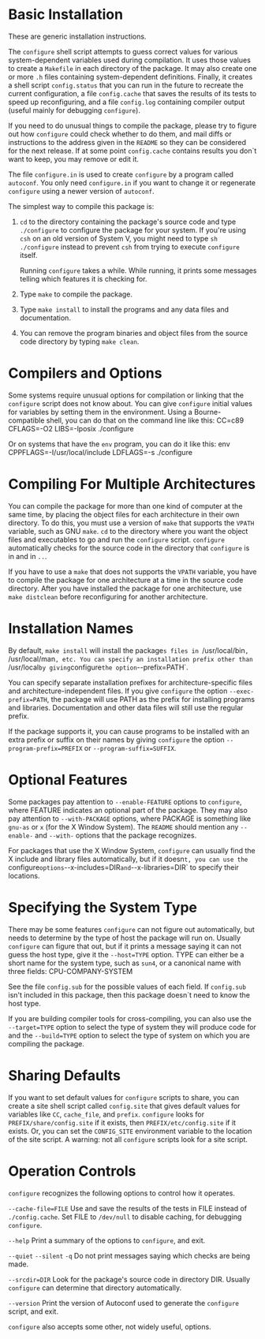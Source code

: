 Basic Installation
==================

   These are generic installation instructions.

   The `configure` shell script attempts to guess correct values for
various system-dependent variables used during compilation. It uses
those values to create a `Makefile` in each directory of the package.
It may also create one or more `.h` files containing system-dependent
definitions. Finally, it creates a shell script `config.status` that
you can run in the future to recreate the current configuration, a file
`config.cache` that saves the results of its tests to speed up
reconfiguring, and a file `config.log` containing compiler output
(useful mainly for debugging `configure`).

   If you need to do unusual things to compile the package, please try
to figure out how `configure` could check whether to do them, and mail
diffs or instructions to the address given in the `README` so they can
be considered for the next release. If at some point `config.cache`
contains results you don`t want to keep, you may remove or edit it.

   The file `configure.in` is used to create `configure` by a program
called `autoconf`. You only need `configure.in` if you want to change
it or regenerate `configure` using a newer version of `autoconf`.

The simplest way to compile this package is:

  1. `cd` to the directory containing the package's source code and type
     `./configure` to configure the package for your system. If you're
     using `csh` on an old version of System V, you might need to type
     `sh ./configure` instead to prevent `csh` from trying to execute
     `configure` itself.

     Running `configure` takes a while. While running, it prints some
     messages telling which features it is checking for.

  2. Type `make` to compile the package.

  3. Type `make install` to install the programs and any data files and
     documentation.

  4. You can remove the program binaries and object files from the
     source code directory by typing `make clean`.

Compilers and Options
=====================

   Some systems require unusual options for compilation or linking that
the `configure` script does not know about. You can give `configure`
initial values for variables by setting them in the environment. Using
a Bourne-compatible shell, you can do that on the command line like
this:
     CC=c89 CFLAGS=-O2 LIBS=-lposix ./configure

Or on systems that have the `env` program, you can do it like this:
     env CPPFLAGS=-I/usr/local/include LDFLAGS=-s ./configure

Compiling For Multiple Architectures
====================================

   You can compile the package for more than one kind of computer at the
same time, by placing the object files for each architecture in their
own directory. To do this, you must use a version of `make` that
supports the `VPATH` variable, such as GNU `make`. `cd` to the
directory where you want the object files and executables to go and run
the `configure` script. `configure` automatically checks for the
source code in the directory that `configure` is in and in `..`.

   If you have to use a `make` that does not supports the `VPATH`
variable, you have to compile the package for one architecture at a time
in the source code directory. After you have installed the package for
one architecture, use `make distclean` before reconfiguring for another
architecture.

Installation Names
==================

   By default, `make install` will install the package`s files in
`/usr/local/bin`, `/usr/local/man`, etc. You can specify an
installation prefix other than `/usr/local` by giving `configure` the
option `--prefix=PATH`.

   You can specify separate installation prefixes for
architecture-specific files and architecture-independent files. If you
give `configure` the option `--exec-prefix=PATH`, the package will use
PATH as the prefix for installing programs and libraries.
Documentation and other data files will still use the regular prefix.

   If the package supports it, you can cause programs to be installed
with an extra prefix or suffix on their names by giving `configure` the
option `--program-prefix=PREFIX` or `--program-suffix=SUFFIX`.

Optional Features
=================

   Some packages pay attention to `--enable-FEATURE` options to
`configure`, where FEATURE indicates an optional part of the package.
They may also pay attention to `--with-PACKAGE` options, where PACKAGE
is something like `gnu-as` or `x` (for the X Window System). The
`README` should mention any `--enable-` and `--with-` options that the
package recognizes.

   For packages that use the X Window System, `configure` can usually
find the X include and library files automatically, but if it doesn`t,
you can use the `configure` options `--x-includes=DIR` and
`--x-libraries=DIR` to specify their locations.

Specifying the System Type
==========================

   There may be some features `configure` can not figure out
automatically, but needs to determine by the type of host the package
will run on. Usually `configure` can figure that out, but if it prints
a message saying it can not guess the host type, give it the
`--host=TYPE` option. TYPE can either be a short name for the system
type, such as `sun4`, or a canonical name with three fields:
     CPU-COMPANY-SYSTEM

See the file `config.sub` for the possible values of each field. If
`config.sub` isn't included in this package, then this package doesn`t
need to know the host type.

   If you are building compiler tools for cross-compiling, you can also
use the `--target=TYPE` option to select the type of system they will
produce code for and the `--build=TYPE` option to select the type of
system on which you are compiling the package.

Sharing Defaults
================

   If you want to set default values for `configure` scripts to share,
you can create a site shell script called `config.site` that gives
default values for variables like `CC`, `cache_file`, and `prefix`.
`configure` looks for `PREFIX/share/config.site` if it exists, then
`PREFIX/etc/config.site` if it exists. Or, you can set the
`CONFIG_SITE` environment variable to the location of the site script.
A warning: not all `configure` scripts look for a site script.

Operation Controls
==================

   `configure` recognizes the following options to control how it
operates.

`--cache-file=FILE`
     Use and save the results of the tests in FILE instead of
     `./config.cache`. Set FILE to `/dev/null` to disable caching, for
     debugging `configure`.

`--help`
     Print a summary of the options to `configure`, and exit.

`--quiet`
`--silent`
`-q`
     Do not print messages saying which checks are being made.

`--srcdir=DIR`
     Look for the package's source code in directory DIR. Usually
     `configure` can determine that directory automatically.

`--version`
     Print the version of Autoconf used to generate the `configure`
     script, and exit.

`configure` also accepts some other, not widely useful, options.


